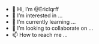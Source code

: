 - 👋 Hi, I’m @Ericlqrff
- 👀 I’m interested in ...
- 🌱 I’m currently learning ...
- 💞️ I’m looking to collaborate on ...
- 📫 How to reach me ...

<!---
Ericlqrff/Ericlqrff is a ✨ special ✨ repository because its `README.md` (this file) appears on your GitHub profile.
You can click the Preview link to take a look at your changes.
--->
